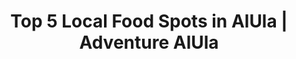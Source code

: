 ---
layout: listicle
title: Top 5 Local Food Spots in AlUla | Adventure AlUla
image: >-
  https://images.unsplash.com/photo-1603496987674-79600a000f55?w=900&auto=format&fit=crop&q=60&ixlib=rb-4.0.3&ixid=M3wxMjA3fDB8MHxzZWFyY2h8Mnx8bWFuZGl8ZW58MHx8MHx8fDA%3D
alt:
screen-height: 60%
image-placement: left
image-horizontal-focal-point: center
image-vertical-focal-point: center
text-placement: center
heading: Top 5 Local Food Spots in AlUla
info-loop:
  - text: 
  - text: 
  - text:
button-1-link:
button-1-text: 
button-2-link: 
button-2-text: 

# LIST 1
list-1-image: https://images.unsplash.com/photo-1603496987674-79600a000f55?w=900&auto=format&fit=crop&q=60&ixlib=rb-4.0.3&ixid=M3wxMjA3fDB8MHxzZWFyY2h8Mnx8bWFuZGl8ZW58MHx8MHx8fDA%3D
list-1-alt: Traditional chicken mandi, considered one of Saudi's national dishes consisting of slow-cooked meat and rice
list-1-subtitle: Traditional chicken mandi
list-1-image-placement: right
list-1-image-horizontal-focal-point: center
list-1-image-vertical-focal-point: center
list-1-text-alignment: center
list-1-section-heading: 
list-1-text-placement: center
list-1-text-block-heading: AlUla Heritage Restaurant & Kitchens
list-1-description-1: Shaped like a castle, this unmistakable restaurant at the main roundabout into town has hands-down the best mandi in town. Order nafar laham for a taste of slow-cooked wild goat or a traditional half a chicken. Different sides of veggie options are available too – but go before 3pm if you want to try the goat.
list-1-description-2: 
list-1-description-3: 
list-1-button-1-link: https://maps.app.goo.gl/tnL2bY3PWcCsVvA67 
list-1-button-1-text: Directions
list-1-button-2-link: 
list-1-button-2-text: 

# LIST 2
list-2-image: https://images.unsplash.com/photo-1562754995-606360ed0420?w=900&auto=format&fit=crop&q=60&ixlib=rb-4.0.3&ixid=M3wxMjA3fDB8MHxzZWFyY2h8N3x8c2F1ZGklMjBmb29kfGVufDB8fDB8fHww
list-2-alt: Bubbling clay pots of rich, delicious lentils, meat and cheesy goodness are accompanied by swathes of crispy bread for dunking
list-2-subtitle: Traditional Yemeni dishes
list-2-image-placement: left
list-2-image-horizontal-focal-point: center
list-2-image-vertical-focal-point: center
list-2-text-alignment: center
list-2-section-heading: 
list-2-text-placement: center
list-2-text-block-heading: Yemeni Taste
list-2-description-1: Bubbling clay pots of rich, delicious lentils, meat and cheesy goodness are accompanied by swathes of crispy bread for dunking. This place is a certified greasy-spoon, but you’re meant to eat with your hands. No fuss, no muss, bring a group for sharing. Easily ranked the best spot for vegetarians. 
list-2-description-2: 
list-2-description-3: 
list-2-button-1-link: https://maps.app.goo.gl/w6paKo2kcGMjpMiQ9
list-2-button-1-text: Directions
list-2-button-2-link: 
list-2-button-2-text: 

# LIST 3
list-3-image: https://images.unsplash.com/photo-1530469912745-a215c6b256ea?w=900&auto=format&fit=crop&q=60&ixlib=rb-4.0.3&ixid=M3wxMjA3fDB8MHxzZWFyY2h8Mnx8c2hhd2FybWF8ZW58MHx8MHx8fDA%3D
list-3-alt: Juicy cone of spit roasted chicken shawarma
list-3-subtitle: Chicken shawarma
list-3-image-placement: right
list-3-image-horizontal-focal-point: center
list-3-image-vertical-focal-point: center
list-3-text-alignment: center
list-3-section-heading: 
list-3-text-placement: center
list-3-text-block-heading: Raghef AlReefi
list-3-description-1: Best falafel and shawarma in town – and we’ve tried them all. Once the falafel is finished for the day, that’s it, so don’t wait for the craving to hit. Get the shawarma in their saj bread, or fettah shawarma if you want a plate with rice.
list-3-description-2: 
list-3-description-3: 
list-3-button-1-link: https://maps.app.goo.gl/3LeFv6doYn5yNN8m8
list-3-button-1-text: Directions
list-3-button-2-link: 
list-3-button-2-text: 

# LIST 4
list-4-image: https://images.unsplash.com/photo-1505253758473-96b7015fcd40?w=900&auto=format&fit=crop&q=60&ixlib=rb-4.0.3&ixid=M3wxMjA3fDB8MHxzZWFyY2h8NHx8YmVuZ2FsaSUyMGZvb2R8ZW58MHx8MHx8fDA%3D
list-4-alt: A Heaping plate of spicy Bengali meat, rice and chapati
list-4-subtitle: Bengali meat, rice and chapati
list-4-image-placement: left
list-4-image-horizontal-focal-point: center
list-4-image-vertical-focal-point: center
list-4-text-alignment: center
list-4-section-heading: 
list-4-text-placement: center
list-4-text-block-heading: Bengali 
list-4-description-1: With a large Bengali population in AlUla, you’ve got to try their fare. Spicy meat, freshly prepared chapati and piping hot chai make for a flavorful and filling meal. In town there are two right next to each other, and you can’t go wrong with their one. Make sure to snack on some fried pakora while you’re waiting.
list-4-description-2: 
list-4-description-3: 
list-4-button-1-link: 
list-4-button-1-text: Directions
list-4-button-2-link: 
list-4-button-2-text: 

# LIST 5
list-5-image: https://images.unsplash.com/photo-1603496987674-79600a000f55?w=900&auto=format&fit=crop&q=60&ixlib=rb-4.0.3&ixid=M3wxMjA3fDB8MHxzZWFyY2h8Mnx8bWFuZGl8ZW58MHx8MHx8fDA%3D
list-5-alt: A large, round bread called tamees, typically found in Saudi. Usually soft and pillowy, slightly salty and perfect for sharing
list-5-subtitle: Tamees fresh out of the oven
list-5-image-placement: right
list-5-image-horizontal-focal-point: center
list-5-image-vertical-focal-point: center
list-5-text-alignment: center
list-5-section-heading: 
list-5-text-placement: center
list-5-text-block-heading: Tamees Bakery
list-5-description-1: Not really a restaurant, these bakeries are hidden in plain sight. Look for a small window to order from, usually found next to a ‘breakfast buffet’ serving fuul and falafel. The easiest one to find is located directly across from Aramex.
list-5-description-2: 
list-5-description-3: 
list-5-button-1-link: https://maps.app.goo.gl/hR8UVhtyFxhgL8rs5
list-5-button-1-text: Directions
list-5-button-2-link: 
list-5-button-2-text: 
---